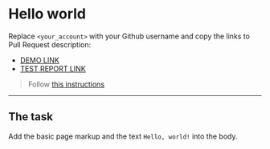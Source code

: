 # Hello world
Replace `<your_account>` with your Github username and copy the links to Pull Request description:
- [DEMO LINK](https://kropiva.github.io/layout_hello-world/)
- [TEST REPORT LINK](https://kropiva.github.io/layout_hello-world/report/html_report/)

> Follow [this instructions](https://mate-academy.github.io/layout_task-guideline/#how-to-solve-the-layout-tasks-on-github)
___

## The task
Add the basic page markup and the text `Hello, world!` into the body.
